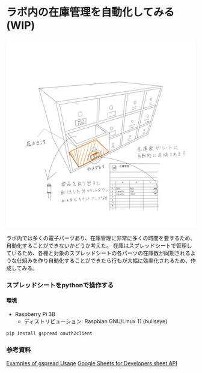 <head>
  <link href="../css/extra.css" rel="stylesheet"></link>
</head>

# ラボ内の在庫管理を自動化してみる (WIP)

![](../images/prototype/prototype1/idea_sketch.jpg#center)

ラボ内では多くの電子パーツあり、在庫管理に非常に多くの時間を要するため、自動化することができないかどうか考えた。
在庫はスプレッドシートで管理しているため、各棚と対象のスプレッドシートの各パーツの在庫数が同期されるような仕組みを作り自動化することができたら行もが大幅に効率化されるため、作成してみる。

### スプレッドシートをpythonで操作する

#### 環境
- Raspberry Pi 3B
    - ディストリビューション: Raspbian GNU/Linux 11 (bullseye)


```python
pip install gspread oauth2client
```



### 参考資料
[Examples of gspread Usage](https://docs.gspread.org/en/latest/user-guide.html)
[Google Sheets for Developers sheet API](https://developers.google.com/sheets/api)